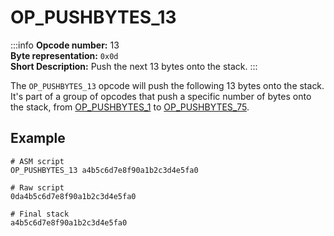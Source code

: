 # OP_PUSHBYTES_13
:::info
**Opcode number:** 13  
**Byte representation:**  `0x0d`  
**Short Description:** Push the next 13 bytes onto the stack. 
:::

The `OP_PUSHBYTES_13` opcode will push the following 13 bytes onto the stack. It's part of a group of opcodes that push a specific number of bytes onto the stack, from [OP_PUSHBYTES_1](./OP_PUSHBYTES_1.md) to [OP_PUSHBYTES_75](./OP_PUSHBYTES_75.md).

## Example
```shell
# ASM script
OP_PUSHBYTES_13 a4b5c6d7e8f90a1b2c3d4e5fa0

# Raw script
0da4b5c6d7e8f90a1b2c3d4e5fa0

# Final stack
a4b5c6d7e8f90a1b2c3d4e5fa0
```
